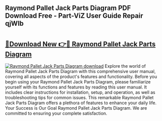 ## Raymond Pallet Jack Parts Diagram PDF Download Free - Part-ViZ User Guide Repair qjWlb

# <h2><a href="http://dfilwj.blite.top/?on=Raymond+Pallet+Jack+Parts+Diagram">🔗Download New 👉🔴 Raymond Pallet Jack Parts Diagram</a></h2>

[![Raymond Pallet Jack Parts Diagram download](https://i.imgur.com/lujVjoI.png)](http://dfilwj.blite.top/?on=Raymond+Pallet+Jack+Parts+Diagram)
Explore the world of Raymond Pallet Jack Parts Diagram with this comprehensive user manual, covering all aspects of the product's features and functionality. Before you begin using your Raymond Pallet Jack Parts Diagram, please familiarize yourself with its functions and features by reading this user manual. It includes clear instructions for installation, setup, and operation, as well as troubleshooting tips for common issues. This remarkable Raymond Pallet Jack Parts Diagram offers a plethora of features to enhance your daily life. Your Success is Our Goal Raymond Pallet Jack Parts Diagram. We are committed to ensuring your complete satisfaction.
